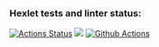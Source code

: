 ### Hexlet tests and linter status:
[![Actions Status](https://github.com/90Denis/python-project-lvl1/workflows/hexlet-check/badge.svg)](https://github.com/90Denis/python-project-lvl1/actions)
<a href="https://codeclimate.com/github/codeclimate/codeclimate/maintainability"><img src="https://api.codeclimate.com/v1/badges/a99a88d28ad37a79dbf6/maintainability" /></a>
[![Github Actions](https://github.com/90Denis/python-project-lvl1/actions/workflows/github-actions.yml/badge.svg)](https://github.com/90Denis/python-project-lvl1/actions/workflows/github-actions.yml)
